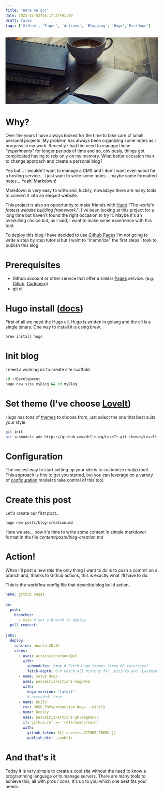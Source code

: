 ```yaml
---
title: "Here we go!"
date: 2022-12-03T16:17:27+01:00
draft: false
tags: ['Github', 'Pages', 'Actions', 'Blogging', 'Hugo','Markdown']
---
```


<img src="/posts/blog_creation_header_minified.jpg" />

# Why?

Over the years I have always looked for the time to take care of small personal projects. My problem has always been organizing some notes as I progress in my work. Recently I had the need to manage these *"experiments"* for longer periods of time and so, obviously, things got complicated having to rely only on my memory. What better occasion then to change approach and create a personal blog?

Yes but... I wouldn't want to manage a CMS and I don't want even scout for a hosting service... I just want to write some notes... maybe some formatted notes... Yeah! Markdown!

Markdown is very easy to write and, luckily, nowadays there are many tools to convert it into an elegant website.

This project is also an opportunity to make friends with [Hugo](https://gohugo.io) *"The world's fastest website building framework."*. I've been looking at this project for a long time but haven't found the right occasion to try it. Maybe it's an overkilling choice but, as I said, I want to make some experience with this tool.

To deploy this blog I have decided to use [Github Pages](https://pages.github.com)
I'm not going to write a step by step tutorial but I want to "memorize" the first steps I took to publish this blog.

# Prerequisites
 - Github account or other service that offer a similar [Pages](https://pages.github.com) service. (e.g. [Gitlab](https://docs.gitlab.com/ee/user/project/pages/), [Codeberg](https://codeberg.page))
 - git cli


# Hugo install ([docs](https://gohugo.io/installation/))

First of all we need the Hugo cli. Hugo is written in golang and the cli is a single binary. One way to install it is using brew.

```bash
brew install hugo
```


# Init blog

I need a working dir to create site scaffold.

```bash
cd ~/Development
hugo new site myBlog && cd myBlog
```

# Set theme (I've choose [LoveIt](https://hugoloveit.com))

Hugo has tons of [themes](https://themes.gohugo.io) to choose from, just select the one that best suits your style.

```bash
git init
git submodule add https://github.com/dillonzq/LoveIt.git themes/LoveIt
```

# Configuration

The easiest way to start setting up your site is to customize *config.toml*. This approach is fine to get you started, but you can leverage on a variety of [configuration](https://gohugo.io/getting-started/configuration/) model to take control of this tool.

# Create this post

Let's create our first post...

```bash
hugo new posts/blog-creation.md
```

Here we are... now it's time to write some content in simple markdown format in the file *content/posts/blog-creation.md*

# Action!

When I'll post a new *tale* the only thing I want to do is to push a commit on a branch and, thanks to Github actions, this is exactly what I'll have to do.

This is the workflow config file that describe blog build action.

```yaml
name: github pages

on:
  push:
    branches:
      - main # Set a branch to deploy
  pull_request:

jobs:
  deploy:
    runs-on: ubuntu-20.04
    steps:
      - uses: actions/checkout@v2
        with:
          submodules: true # Fetch Hugo themes (true OR recursive)
          fetch-depth: 0 # Fetch all history for .GitInfo and .Lastmod
      - name: Setup Hugo
        uses: peaceiris/actions-hugo@v2
        with:
          hugo-version: "latest"
          # extended: true
      - name: Build
        run: HUGO_ENV=production hugo --minify
      - name: Deploy
        uses: peaceiris/actions-gh-pages@v3
        if: github.ref == 'refs/heads/main'
        with:
          github_token: ${{ secrets.GITHUB_TOKEN }}
          publish_dir: ./public
```

# And that's it

Today it is very simple to create a cool site without the need to know a programming language or to manage servers. There are many tools to achieve this, all with pros / cons, it's up to you which one best fits your needs.
